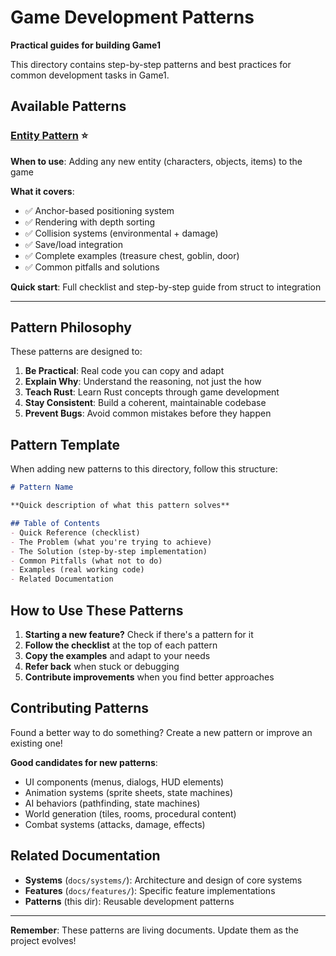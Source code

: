 # Game Development Patterns

**Practical guides for building Game1**

This directory contains step-by-step patterns and best practices for common development tasks in Game1.

## Available Patterns

### [Entity Pattern](./entity-pattern.md) ⭐

**When to use**: Adding any new entity (characters, objects, items) to the game

**What it covers**:
- ✅ Anchor-based positioning system
- ✅ Rendering with depth sorting
- ✅ Collision systems (environmental + damage)
- ✅ Save/load integration
- ✅ Complete examples (treasure chest, goblin, door)
- ✅ Common pitfalls and solutions

**Quick start**: Full checklist and step-by-step guide from struct to integration

---

## Pattern Philosophy

These patterns are designed to:

1. **Be Practical**: Real code you can copy and adapt
2. **Explain Why**: Understand the reasoning, not just the how
3. **Teach Rust**: Learn Rust concepts through game development
4. **Stay Consistent**: Build a coherent, maintainable codebase
5. **Prevent Bugs**: Avoid common mistakes before they happen

## Pattern Template

When adding new patterns to this directory, follow this structure:

```markdown
# Pattern Name

**Quick description of what this pattern solves**

## Table of Contents
- Quick Reference (checklist)
- The Problem (what you're trying to achieve)
- The Solution (step-by-step implementation)
- Common Pitfalls (what not to do)
- Examples (real working code)
- Related Documentation
```

## How to Use These Patterns

1. **Starting a new feature?** Check if there's a pattern for it
2. **Follow the checklist** at the top of each pattern
3. **Copy the examples** and adapt to your needs
4. **Refer back** when stuck or debugging
5. **Contribute improvements** when you find better approaches

## Contributing Patterns

Found a better way to do something? Create a new pattern or improve an existing one!

**Good candidates for new patterns**:
- UI components (menus, dialogs, HUD elements)
- Animation systems (sprite sheets, state machines)
- AI behaviors (pathfinding, state machines)
- World generation (tiles, rooms, procedural content)
- Combat systems (attacks, damage, effects)

## Related Documentation

- **Systems** (`docs/systems/`): Architecture and design of core systems
- **Features** (`docs/features/`): Specific feature implementations
- **Patterns** (this dir): Reusable development patterns

---

**Remember**: These patterns are living documents. Update them as the project evolves!
